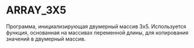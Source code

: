 # ARRAY_3X5
Программа, инициализирующая двумерный массив 3х5. Используется функция, основанная на массивах переменной длины, для копирования значений в двумерный массив.
